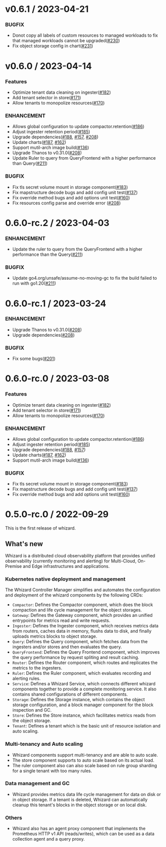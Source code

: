 # v0.6.1 / 2023-04-21
### BUGFIX

* Donot copy all labels of custom resources to managed workloads to fix that managed workloads cannot be upgraded([#230](https://github.com/WhizardTelemetry/whizard/pull/230))
* Fix object storage config in chart([#231](https://github.com/WhizardTelemetry/whizard/pull/231))

# v0.6.0 / 2023-04-14

### Features

* Optimize tenant data cleaning on ingester([#182](https://github.com/WhizardTelemetry/whizard/pull/182))
* Add tenant selector in store([#171](https://github.com/WhizardTelemetry/whizard/pull/171))
* Allow tenants to monopolize resources([#170](https://github.com/WhizardTelemetry/whizard/pull/170))

### ENHANCEMENT

* Allows global configuration to update compactor.retention([#186](https://github.com/WhizardTelemetry/whizard/pull/186))
* Adjust ingester retention period([#185](https://github.com/WhizardTelemetry/whizard/pull/185))
* Upgrade dependencies([#188](https://github.com/WhizardTelemetry/whizard/pull/188), [#157](https://github.com/WhizardTelemetry/whizard/pull/157), [#208](https://github.com/WhizardTelemetry/whizard/pull/208))
* Update charts([#187](https://github.com/WhizardTelemetry/whizard/pull/187), [#162](https://github.com/WhizardTelemetry/whizard/pull/162))
* Support mutil-arch image build([#136](https://github.com/WhizardTelemetry/whizard/pull/136))
* Upgrade Thanos to v0.31.0([#208](https://github.com/WhizardTelemetry/whizard/pull/208))
* Update Ruler to query from QueryFrontend with a higher performance than Query([#211](https://github.com/WhizardTelemetry/whizard/pull/211))

### BUGFIX

* Fix tls secret volume mount in storage component([#183](https://github.com/WhizardTelemetry/whizard/pull/183))
* Fix mapstructure decode bugs and add config unit test([#137](https://github.com/WhizardTelemetry/whizard/pull/137))
* Fix override method bugs and add options unit test([#160](https://github.com/WhizardTelemetry/whizard/pull/160))
* Fix resources config parse and override error ([#208](https://github.com/WhizardTelemetry/whizard/pull/208))

# 0.6.0-rc.2 / 2023-04-03

### ENHANCEMENT

* Update the ruler to query from the QueryFrontend with a higher performance than the Query([#211](https://github.com/WhizardTelemetry/whizard/pull/211))

### BUGFIX

* Update go4.org/unsafe/assume-no-moving-gc to fix the build failed to run with go1.20([#211](https://github.com/WhizardTelemetry/whizard/pull/211))

# 0.6.0-rc.1 / 2023-03-24

### ENHANCEMENT

* Upgrade Thanos to v0.31.0([#208](https://github.com/WhizardTelemetry/whizard/pull/208))
* Upgrade dependencies([#208](https://github.com/WhizardTelemetry/whizard/pull/208))

### BUGFIX

* Fix some bugs([#201](https://github.com/WhizardTelemetry/whizard/pull/201))



# 0.6.0-rc.0 / 2023-03-08

### Features

* Optimize tenant data cleaning on ingester([#182](https://github.com/WhizardTelemetry/whizard/pull/182))
* Add tenant selector in store([#171](https://github.com/WhizardTelemetry/whizard/pull/171))
* Allow tenants to monopolize resources([#170](https://github.com/WhizardTelemetry/whizard/pull/170))

### ENHANCEMENT

* Allows global configuration to update compactor.retention([#186](https://github.com/WhizardTelemetry/whizard/pull/186))
* Adjust ingester retention period([#185](https://github.com/WhizardTelemetry/whizard/pull/185))
* Upgrade dependencies([#188](https://github.com/WhizardTelemetry/whizard/pull/188), [#157](https://github.com/WhizardTelemetry/whizard/pull/157))
* Update charts([#187](https://github.com/WhizardTelemetry/whizard/pull/187), [#162](https://github.com/WhizardTelemetry/whizard/pull/162))
* Support mutil-arch image build([#136](https://github.com/WhizardTelemetry/whizard/pull/136))

### BUGFIX

* Fix tls secret volume mount in storage component([#183](https://github.com/WhizardTelemetry/whizard/pull/183))
* Fix mapstructure decode bugs and add config unit test([#137](https://github.com/WhizardTelemetry/whizard/pull/137))
* Fix override method bugs and add options unit test([#160](https://github.com/WhizardTelemetry/whizard/pull/160))



# 0.5.0-rc.0 / 2022-09-29

This is the first release of whizard.

## What's new

Whizard is a distributed cloud observability platform that provides unified observability (currently monitoring and alerting) for Multi-Cloud, On-Premise and Edge infrastructures and applications. 

### Kubernetes native deployment and management

The Whizard Controller Manager simplifies and automates the configuration and deployment of the whizard components by the following CRDs:  

- `Compactor`: Defines the Compactor component, which does the block compaction and life cycle management for the object storages.
- `Gateway`: Defines the Gateway component, which provides an unified entrypoints for metrics read and write requests. 
- `Ingester`: Defines the Ingester component, which receives metrics data from routers, caches data in memory, flushs data to disk, and finally uploads metrics blocks to object storage.
- `Query`: Defines the Query component, which fetches data from the ingesters and/or stores and then evaluates the query.
- `QueryFrontend`: Defines the Query Frontend component, which improves the query performance by request spliting and result caching.
- `Router`: Defines the Router component, which routes and replicates the metrics to the ingesters. 
- `Ruler`: Defines the Ruler component, which evaluates recording and alerting rules.
- `Service`: Defines a Whizard Service, which connects different whizard components together to provide a complete monitoring service. It also contains shared configurations of different components. 
- `Storage`: Defines the Storage instance, which contains the object storage configuration, and a block manager component for the block inspection and GC.
- `Store`: Defines the Store instance, which facilitates metrics reads from the object storage.
- `Tenant`: Defines a tenant which is the basic unit of resource isolation and auto scaling.  

### Multi-tenancy and Auto scaling

- Whizard components support multi-tenancy and are able to auto scale. 
- The store component supports to auto scale based on its actual load. 
- The ruler component also can also scale based on rule group sharding for a single tenant with too many rules.  

### Data management and GC

- Whizard provides metrics data life cycle management for data on disk or in object storage. If a tenant is deleted, Whizard can automatically cleanup this tenant's blocks in the object storage or on local disk.

### Others

- Whizard also has an agent proxy component that implements the Prometheus HTTP v1 API (reads/writes), which can be used as a data collection agent and a query proxy.

